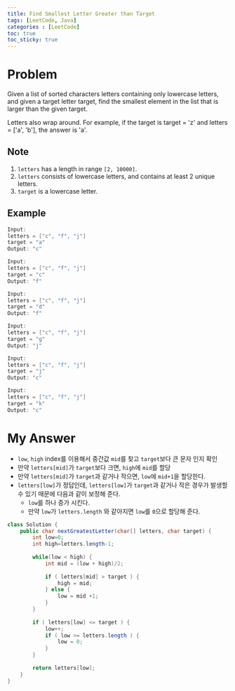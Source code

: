 ```yaml
---
title: Find Smallest Letter Greater than Target
tags: [LeetCode, Java]
categories : [LeetCode]
toc: true
toc_sticky: true
---
```


# Problem

Given a list of sorted characters letters containing only lowercase letters, and given a target letter target, find the smallest element in the list that is larger than the given target.

Letters also wrap around. For example, if the target is target = 'z' and letters = ['a', 'b'], the answer is 'a'.

## Note

1. `letters` has a length in range `[2, 10000]`.
2. `letters` consists of lowercase letters, and contains at least 2 unique letters.
3. `target` is a lowercase letter.

## Example

```swift
Input:
letters = ["c", "f", "j"]
target = "a"
Output: "c"

Input:
letters = ["c", "f", "j"]
target = "c"
Output: "f"

Input:
letters = ["c", "f", "j"]
target = "d"
Output: "f"

Input:
letters = ["c", "f", "j"]
target = "g"
Output: "j"

Input:
letters = ["c", "f", "j"]
target = "j"
Output: "c"

Input:
letters = ["c", "f", "j"]
target = "k"
Output: "c"
```


# My Answer

* `low`, `high` index를 이용해서 중간값 `mid`를 찾고 `target`보다 큰 문자 인지 확인
* 만약 `letters[mid]`가 `target`보다 크면, `high`에 `mid`를 할당
* 만약 `letters[mid]`가 `target`과 같거나 작으면, `low`에 `mid+1`을 할당한다.
* `letters[low]`가 정답인데, `letters[low]`가 `target`과 같거나 작은 경우가 발생할 수 있기 때문에 다음과 같이 보정해 준다.
  * `low`를 하나 증가 시킨다.
  * 만약 `low`가 `letters.length` 와 같아지면 `low`를 `0`으로 할당해 준다. 
  
```java
class Solution {
    public char nextGreatestLetter(char[] letters, char target) {
        int low=0;
        int high=letters.length-1;
        
        while(low < high) {
            int mid = (low + high)/2;
            
            if ( letters[mid] > target ) {
                high = mid;
            } else {
                low = mid +1;
            }            
        }
        
        if ( letters[low] <= target ) {
            low++;
            if ( low >= letters.length ) {
                low = 0;
            }
        }
        
        return letters[low];
    }
}
```